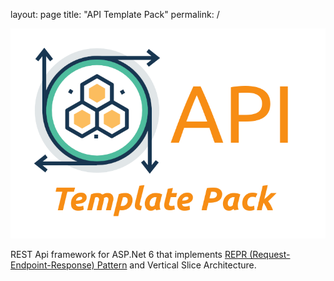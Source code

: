 layout: page
title: "API Template Pack"
permalink: /

![Image](apitemplatepack.png)

REST Api framework for ASP.Net 6 that implements [REPR (Request-Endpoint-Response) Pattern](what-is-repr) and Vertical Slice Architecture.


